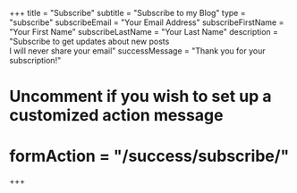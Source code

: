 +++
title = "Subscribe"
subtitle = "Subscribe to my Blog"
type = "subscribe"
subscribeEmail = "Your Email Address"
subscribeFirstName = "Your First Name"
subscribeLastName = "Your Last Name"
description = "Subscribe to get updates about new posts</br>I will never share your email"
successMessage = "Thank you for your subscription!"
# Uncomment if you wish to set up a customized action message
# formAction = "/success/subscribe/"
+++